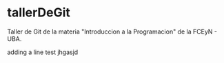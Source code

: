 # tallerDeGit

Taller de Git de la materia "Introduccion a la Programacion" de la FCEyN - UBA.

adding a line test jhgasjd
